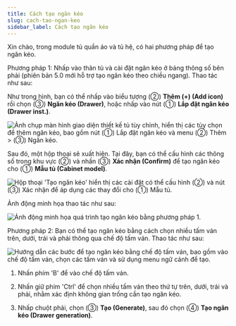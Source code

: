 ```yaml
---
title: Cách tạo ngăn kéo
slug: cach-tao-ngan-keo
sidebar_label: Cách tạo ngăn kéo
---
```


Xin chào, trong module tủ quần áo và tủ hệ, có hai phương pháp để tạo ngăn kéo.

Phương pháp 1: Nhấp vào thân tủ và cài đặt ngăn kéo ở bảng thông số bên phải (phiên bản 5.0 mới hỗ trợ tạo ngăn kéo theo chiều ngang). Thao tác như sau:

Như trong hình, bạn có thể nhấp vào biểu tượng (②) **Thêm (+) (Add icon)** rồi chọn (③) **Ngăn kéo (Drawer)**, hoặc nhấp vào nút (①) **Lắp đặt ngăn kéo (Drawer inst.)**.

![Ảnh chụp màn hình giao diện thiết kế tủ tùy chỉnh, hiển thị các tùy chọn để thêm ngăn kéo, bao gồm nút (①) Lắp đặt ngăn kéo và menu (②) Thêm > (③) Ngăn kéo.](https://storage.googleapis.com/jegavn_kb/images/c50163e4-d87d-43d8-9fbc-a8f39df55a03.png)

Sau đó, một hộp thoại sẽ xuất hiện. Tại đây, bạn có thể cấu hình các thông số trong khu vực (②) và nhấn (③) **Xác nhận (Confirm)** để tạo ngăn kéo cho (①) **Mẫu tủ (Cabinet model)**.

![Hộp thoại 'Tạo ngăn kéo' hiển thị các cài đặt có thể cấu hình (②) và nút (③) Xác nhận để áp dụng các thay đổi cho (①) Mẫu tủ.](https://storage.googleapis.com/jegavn_kb/images/610ce2bd-63e9-4497-8f23-10d509ace73b.png)

Ảnh động minh họa thao tác như sau:

![Ảnh động minh họa quá trình tạo ngăn kéo bằng phương pháp 1.](https://storage.googleapis.com/jegavn_kb/images/1998e643-a34d-43b1-a9e0-fdf4c7a078ec.gif)

Phương pháp 2: Bạn có thể tạo ngăn kéo bằng cách chọn nhiều tấm ván trên, dưới, trái và phải thông qua chế độ tấm ván. Thao tác như sau:

![Hướng dẫn các bước để tạo ngăn kéo bằng chế độ tấm ván, bao gồm vào chế độ tấm ván, chọn các tấm ván và sử dụng menu ngữ cảnh để tạo.](https://storage.googleapis.com/jegavn_kb/images/bc1d653c-9c14-401b-96b0-6232356ec083.png)

1. Nhấn phím 'B' để vào chế độ tấm ván.

2. Nhấn giữ phím 'Ctrl' để chọn nhiều tấm ván theo thứ tự trên, dưới, trái và phải, nhằm xác định không gian trống cần tạo ngăn kéo.

3. Nhấp chuột phải, chọn (③) **Tạo (Generate)**, sau đó chọn (④) **Tạo ngăn kéo (Drawer generation)**.